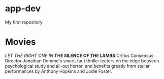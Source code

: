 # app-dev
My first repository
# Movies
*LET THE RIGHT ONE IN*
**THE SILENCE OF THE LAMBS**
Critics Consensus: Director Jonathan Demme's smart, taut thriller teeters on the edge between psychological study and all-out horror, and benefits greatly from stellar performances by Anthony Hopkins and Jodie Foster.
